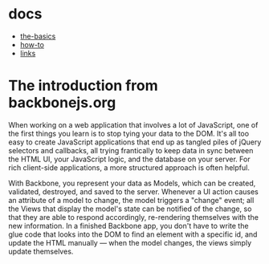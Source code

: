 # docs
- [the-basics](the-basics.md)
- [how-to](how-to.md)
- [links](links.md)

# The introduction from backbonejs.org
When working on a web application that involves a lot of JavaScript, one of the first things you learn is to stop tying your data to the DOM. It's all too easy to create JavaScript applications that end up as tangled piles of jQuery selectors and callbacks, all trying frantically to keep data in sync between the HTML UI, your JavaScript logic, and the database on your server. For rich client-side applications, a more structured approach is often helpful.

With Backbone, you represent your data as Models, which can be created, validated, destroyed, and saved to the server. Whenever a UI action causes an attribute of a model to change, the model triggers a "change" event; all the Views that display the model's state can be notified of the change, so that they are able to respond accordingly, re-rendering themselves with the new information. In a finished Backbone app, you don't have to write the glue code that looks into the DOM to find an element with a specific id, and update the HTML manually — when the model changes, the views simply update themselves.